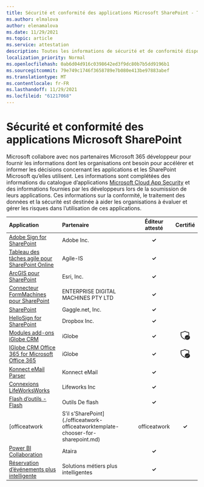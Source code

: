 ```yaml
---
title: Sécurité et conformité des applications Microsoft SharePoint - Toutes les applications
ms.author: elmalova
author: elenamalova
ms.date: 11/29/2021
ms.topic: article
ms.service: attestation
description: Toutes les informations de sécurité et de conformité disponibles pour toutes les applications Microsoft SharePoint.
localization_priority: Normal
ms.openlocfilehash: 0ab6d04d916c0398642ed3f9dc80b7b5dd9196b1
ms.sourcegitcommit: 79e749c1746f3658789e7b080e413be97883abef
ms.translationtype: MT
ms.contentlocale: fr-FR
ms.lasthandoff: 11/29/2021
ms.locfileid: "61217068"
---
```

# <a name="microsoft-sharepoint-apps-security-and-compliance"></a>Sécurité et conformité des applications Microsoft SharePoint

Microsoft collabore avec nos partenaires Microsoft 365 développeur pour fournir les informations dont les organisations ont besoin pour accélérer et informer les décisions concernant les applications et les SharePoint Microsoft qu’elles utilisent. Les informations sont complétées des informations du catalogue d’applications [Microsoft Cloud App Security](https://www.microsoft.com/en-us/enterprise-mobility-security/cloud-app-security) et des informations fournies par les développeurs lors de la soumission de leurs applications. Ces informations sur la conformité, le traitement des données et la sécurité est destinée à aider les organisations à évaluer et gérer les risques dans l’utilisation de ces applications.

| **Application** | **Partenaire** | **Éditeur attesté** | **Certifié** |
|:--------|:------------|:----------------------:|:-------------:|
| [Adobe Sign for SharePoint](./adobe-inc-sign-for-sharepoint.md) | Adobe Inc. | **✓** |  |
| [Tableau des tâches agile pour SharePoint Online](./agile-is-task-board-for-sharepoint-online.md) | Agile-IS | **✓** |  |
| [ArcGIS pour SharePoint](./esri-inc-arcgis-for-sharepoint.md) | Esri, Inc. | **✓** |  |
| [Connecteur FormMachines pour SharePoint](./enterprise-digital-machines-pty-ltd-formmachines-connector-for-sharepoint.md) | ENTERPRISE DIGITAL MACHINES PTY LTD | **✓** |  |
| [SharePoint](./gagglenet-inc-gaggle-for-sharepoint.md) | Gaggle.net, Inc. | **✓** |  |
| [HelloSign for SharePoint](./dropbox-inc-hellosign-for-sharepoint.md) | Dropbox Inc. | **✓** |  |
| [Modules add-ons iGlobe CRM](./iglobe-crm-add-ons.md) | iGlobe | **✓** | <img alt="Certified application badge" src="../media/certified-badge.png" height="25" width="25" /> |
| [IGlobe CRM Office 365 for Microsoft Office 365](./iglobe-crm-office-365-for-microsoft.md) | iGlobe | **✓** | <img alt="Certified application badge" src="../media/certified-badge.png" height="25" width="25" /> |
| [Konnect eMail Parser](./konnect-email-parser.md) | Konnect eMail | **✓** |  |
| [Connexions LifeWorksWorks](./lifeworks-inc-viva-connections.md) | Lifeworks Inc | **✓** |  |
| [Flash d’outils - Flash](./lightning-tools-conductor.md) | Outils De flash | **✓** |  |
| [officeatwork | S’il s’SharePoint](./officeatwork-officeatworktemplate-chooser-for-sharepoint.md) | officeatwork | **✓** |  |
| [Power BI Collaboration](./ataira-power-bi-collaboration.md) | Ataira | **✓** |  |
| [Réservation d’événements plus intelligente](./smarter-business-solutions-gmbh-event-booking.md) | Solutions métiers plus intelligentes | **✓** |  |
